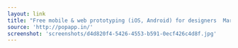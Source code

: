 ```yaml
---
layout: link
title: "Free mobile & web prototyping (iOS, Android) for designers  Marvel"
source: 'http://popapp.in/'
screenshot: 'screenshots/d4d820f4-5426-4553-b591-0ecf426c4d8f.jpg'
---
```


